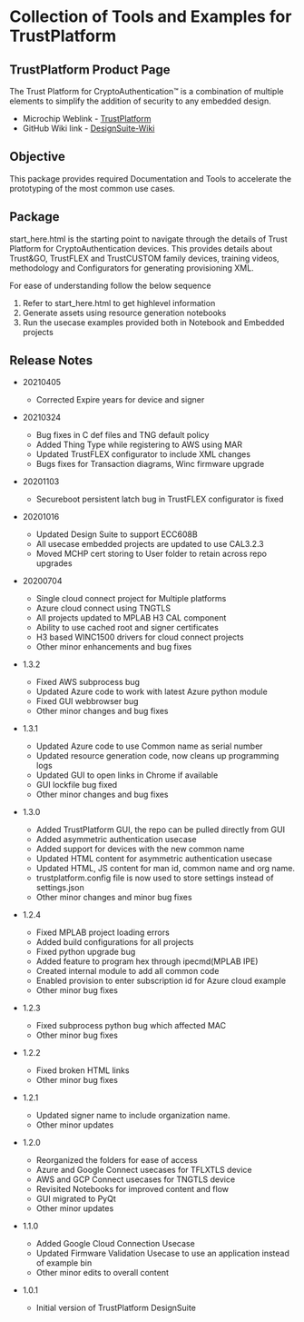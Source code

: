 # Collection of Tools and Examples for TrustPlatform

## TrustPlatform Product Page
The Trust Platform for CryptoAuthentication™ is a combination of multiple elements to simplify the addition of security to any embedded design.
 - Microchip Weblink - [TrustPlatform](https://www.microchip.com/design-centers/security-ics/trust-platform)
 - GitHub Wiki link - [DesignSuite-Wiki](https://github.com/MicrochipTech/cryptoauth_trustplatform_designsuite/wiki/Welcome)

## Objective
This package provides required Documentation and Tools to accelerate the prototyping of the most common use cases.

## Package
start_here.html is the starting point to navigate through the details of Trust Platform for CryptoAuthentication devices. This provides details about Trust&GO, TrustFLEX and TrustCUSTOM family devices, training videos, methodology and Configurators for generating provisioning XML.

For ease of understanding follow the below sequence
1. Refer to start_here.html to get highlevel information
2. Generate assets using resource generation notebooks
3. Run the usecase examples provided both in Notebook and Embedded projects

## Release Notes
 - 20210405
   - Corrected Expire years for device and signer

 - 20210324
   - Bug fixes in C def files and TNG default policy
   - Added Thing Type while registering to AWS using MAR
   - Updated TrustFLEX configurator to include XML changes
   - Bugs fixes for Transaction diagrams, Winc firmware upgrade

 - 20201103
   - Secureboot persistent latch bug in TrustFLEX configurator is fixed

 - 20201016
   - Updated Design Suite to support ECC608B
   - All usecase embedded projects are updated to use CAL3.2.3
   - Moved MCHP cert storing to User folder to retain across repo upgrades

 - 20200704
   - Single cloud connect project for Multiple platforms
   - Azure cloud connect using TNGTLS
   - All projects updated to MPLAB H3 CAL component
   - Ability to use cached root and signer certificates
   - H3 based WINC1500 drivers for cloud connect projects
   - Other minor enhancements and bug fixes

 - 1.3.2
   - Fixed AWS subprocess bug
   - Updated Azure code to work with latest Azure python module
   - Fixed GUI webbrowser bug
   - Other minor changes and bug fixes

 - 1.3.1
   - Updated Azure code to use Common name as serial number
   - Updated resource generation code, now cleans up programming logs
   - Updated GUI to open links in Chrome if available
   - GUI lockfile bug fixed
   - Other minor changes and bug fixes

 - 1.3.0
   - Added TrustPlatform GUI, the repo can be pulled directly from GUI
   - Added asymmetric authentication usecase
   - Added support for devices with the new common name
   - Updated HTML content for asymmetric authentication usecase
   - Updated HTML, JS content for man id, common name and org name.
   - trustplatform.config file is now used to store settings instead of settings.json
   - Other minor changes and minor bug fixes

 - 1.2.4
   - Fixed MPLAB project loading errors
   - Added build configurations for all projects
   - Fixed python upgrade bug
   - Added feature to program hex through ipecmd(MPLAB IPE)
   - Created internal module to add all common code
   - Enabled provision to enter subscription id for Azure cloud example
   - Other minor bug fixes

 - 1.2.3
   - Fixed subprocess python bug which affected MAC
   - Other minor bug fixes

 - 1.2.2
   - Fixed broken HTML links
   - Other minor bug fixes

 - 1.2.1
   - Updated signer name to include organization name.
   - Other minor updates

 - 1.2.0
   - Reorganized the folders for ease of access
   - Azure and Google Connect usecases for TFLXTLS device
   - AWS and GCP Connect usecases for TNGTLS device
   - Revisited Notebooks for improved content and flow
   - GUI migrated to PyQt
   - Other minor updates

 - 1.1.0
   - Added Google Cloud Connection Usecase
   - Updated Firmware Validation Usecase to use an application instead of example bin
   - Other minor edits to overall content

 - 1.0.1
    - Initial version of TrustPlatform DesignSuite